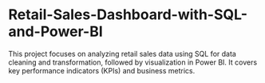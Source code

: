 # Retail-Sales-Dashboard-with-SQL-and-Power-BI
This project focuses on analyzing retail sales data using SQL for data cleaning and transformation, followed by visualization in Power BI. It covers key performance indicators (KPIs) and business metrics.
